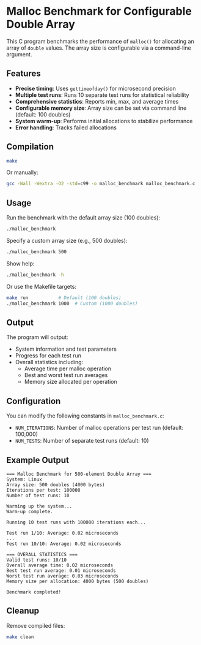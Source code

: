 # Malloc Benchmark for Configurable Double Array

This C program benchmarks the performance of `malloc()` for allocating an array of `double` values. The array size is configurable via a command-line argument.

## Features

- **Precise timing**: Uses `gettimeofday()` for microsecond precision
- **Multiple test runs**: Runs 10 separate test runs for statistical reliability
- **Comprehensive statistics**: Reports min, max, and average times
- **Configurable memory size**: Array size can be set via command line (default: 100 doubles)
- **System warm-up**: Performs initial allocations to stabilize performance
- **Error handling**: Tracks failed allocations

## Compilation

```bash
make
```

Or manually:
```bash
gcc -Wall -Wextra -O2 -std=c99 -o malloc_benchmark malloc_benchmark.c
```

## Usage

Run the benchmark with the default array size (100 doubles):
```bash
./malloc_benchmark
```

Specify a custom array size (e.g., 500 doubles):
```bash
./malloc_benchmark 500
```

Show help:
```bash
./malloc_benchmark -h
```

Or use the Makefile targets:
```bash
make run           # Default (100 doubles)
./malloc_benchmark 1000  # Custom (1000 doubles)
```

## Output

The program will output:
- System information and test parameters
- Progress for each test run
- Overall statistics including:
  - Average time per malloc operation
  - Best and worst test run averages
  - Memory size allocated per operation

## Configuration

You can modify the following constants in `malloc_benchmark.c`:

- `NUM_ITERATIONS`: Number of malloc operations per test run (default: 100,000)
- `NUM_TESTS`: Number of separate test runs (default: 10)

## Example Output

```
=== Malloc Benchmark for 500-element Double Array ===
System: Linux
Array size: 500 doubles (4000 bytes)
Iterations per test: 100000
Number of test runs: 10

Warming up the system...
Warm-up complete.

Running 10 test runs with 100000 iterations each...

Test run 1/10: Average: 0.02 microseconds
...
Test run 10/10: Average: 0.02 microseconds

=== OVERALL STATISTICS ===
Valid test runs: 10/10
Overall average time: 0.02 microseconds
Best test run average: 0.01 microseconds
Worst test run average: 0.03 microseconds
Memory size per allocation: 4000 bytes (500 doubles)

Benchmark completed!
```

## Cleanup

Remove compiled files:
```bash
make clean
``` 